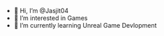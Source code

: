 - 👋 Hi, I’m @Jasjit04
- 👀 I’m interested in Games
- 🌱 I’m currently learning Unreal Game Devlopment

<!---
Jasjit04/Jasjit04 is a ✨ special ✨ repository because its `README.md` (this file) appears on your GitHub profile.
You can click the Preview link to take a look at your changes.
--->
